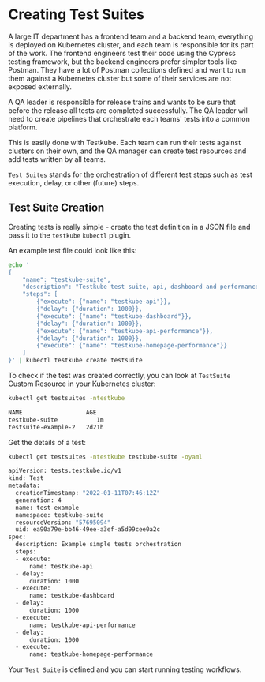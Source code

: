# Creating Test Suites

A large IT department has a frontend team and a backend team, everything is
deployed on Kubernetes cluster, and each team is responsible for its part of the work. The frontend engineers test their code using the  Cypress testing framework, but the backend engineers prefer simpler tools like Postman. They have a lot of Postman collections defined and want to run them against a Kubernetes cluster but some of their services are not exposed externally.

A QA leader is responsible for release trains and wants to be sure that before the release all tests are completed successfully. The QA leader will need to create pipelines that orchestrate each teams' tests into a common platform.

This is easily done with Testkube. Each team can run their tests against clusters on their own, and the QA manager can create test resources and add tests written by all teams.

`Test Suites` stands for the orchestration of different test steps such as test execution, delay, or other (future) steps.

## **Test Suite Creation**

Creating tests is really simple - create the test definition in a JSON file and pass it to the `testkube` `kubectl` plugin.

An example test file could look like this:

```bash
echo '
{
	"name": "testkube-suite",
	"description": "Testkube test suite, api, dashboard and performance",
	"steps": [
		{"execute": {"name": "testkube-api"}},
		{"delay": {"duration": 1000}},
		{"execute": {"name": "testkube-dashboard"}},
		{"delay": {"duration": 1000}},
		{"execute": {"name": "testkube-api-performance"}},
		{"delay": {"duration": 1000}},
		{"execute": {"name": "testkube-homepage-performance"}}
	]
}' | kubectl testkube create testsuite
```

To check if the test was created correctly, you can look at `TestSuite` Custom Resource in your Kubernetes cluster:

```bash
kubectl get testsuites -ntestkube

NAME                  AGE
testkube-suite           1m
testsuite-example-2   2d21h
```

Get the details of a test:

```bash
kubectl get testsuites -ntestkube testkube-suite -oyaml

apiVersion: tests.testkube.io/v1
kind: Test
metadata:
  creationTimestamp: "2022-01-11T07:46:12Z"
  generation: 4
  name: test-example
  namespace: testkube-suite
  resourceVersion: "57695094"
  uid: ea90a79e-bb46-49ee-a3ef-a5d99cee0a2c
spec:
  description: Example simple tests orchestration
  steps:
  - execute:
      name: testkube-api
  - delay:
      duration: 1000
  - execute:
      name: testkube-dashboard
  - delay:
      duration: 1000
  - execute:
      name: testkube-api-performance
  - delay:
      duration: 1000
  - execute:
      name: testkube-homepage-performance
```

Your `Test Suite` is defined and you can start running testing workflows.
